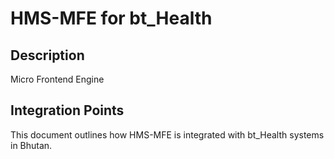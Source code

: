 # HMS-MFE for bt_Health

## Description

Micro Frontend Engine

## Integration Points

This document outlines how HMS-MFE is integrated with bt_Health systems in Bhutan.

